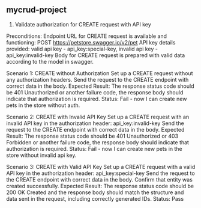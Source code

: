 ## mycrud-project


1) Validate authorization for CREATE request with API key

Preconditions:
Endpoint URL for CREATE request is available and functioning:
	POST https://petstore.swagger.io/v2/pet
API key details provided: 
	valid api key - api_key:special-key, 
invalid api key - api_key:invalid-key
Body for CREATE request is prepared with valid data according to the model in swagger.

Scenario 1: CREATE without Authorization
Set up a CREATE request without any authorization headers.
Send the request to the CREATE endpoint with correct data in the body.
Expected Result: The response status code should be 401 Unauthorized or another failure code, the response body should indicate that authorization is required.
Status: Fail - now I can create new pets in the store without auth.

Scenario 2: CREATE with Invalid API Key
Set up a CREATE request with an invalid API key in the authorization header: api_key:invalid-key
Send the request to the CREATE endpoint with correct data in the body.
Expected Result: The response status code should be 401 Unauthorized or 403 Forbidden or another failure code, the response body should indicate that authorization is required.
Status: Fail -  now I can create new pets in the store without invalid api key.

Scenario 3: CREATE with Valid API Key
Set up a CREATE request with a valid API key in the authorization header: api_key:special-key
Send the request to the CREATE endpoint with correct data in the body.
Confirm that entity was created successfully.
Expected Result: The response status code should be 200 OK Created and the response body should match the structure and data sent in the request, including correctly generated IDs.
Status: Pass
